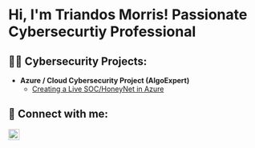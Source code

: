 <h1>Hi, I'm Triandos Morris! Passionate Cybersecurtiy Professional  

<h2>👨‍💻 Cybersecurity Projects:</h2>

- <b>Azure / Cloud Cybersecurity Project (AlgoExpert)</b>
  - [Creating a Live SOC/HoneyNet in Azure](https://github.com/TriandosM/Azure-SOC)

  

<h2> 🤳 Connect with me:</h2>


[<img align="left" alt="TriandosMorris | LinkedIn" width="22px" src="https://cdn.jsdelivr.net/npm/simple-icons@v3/icons/linkedin.svg" />][linkedin]


[linkedin]: https://www.linkedin.com/in/triandos-morris-144900b4/
